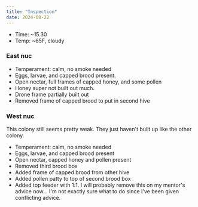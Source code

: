```yaml
---
title: "Inspection"
date: 2024-08-22
---
```



- Time: ~15.30
- Temp: ~65F, cloudy

### East nuc

- Temperament: calm, no smoke needed
- Eggs, larvae, and capped brood present.
- Open nectar, full frames of capped honey, and some pollen
- Honey super not built out much.
- Drone frame partially built out
- Removed frame of capped brood to put in second hive

### West nuc

This colony still seems pretty weak. They just haven't built up like the other colony.

- Temperament: calm, no smoke needed
- Eggs, larvae, and capped brood present
- Open nectar, capped honey and pollen present
- Removed third brood box
- Added frame of capped brood from other hive
- Added pollen patty to top of second brood box
- Added top feeder with 1:1. I will probably remove this on my mentor's advice now... I'm not exactly sure what to do since I've been given conflicting advice.
